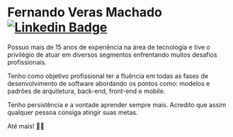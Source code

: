 # Fernando Veras Machado [![Linkedin Badge](https://img.shields.io/badge/-LinkedIn-blue?style=flat-square&logo=Linkedin&logoColor=white&link=https://www.linkedin.com/in/fernmac/)](https://www.linkedin.com/in/fernmac/)

Possuo mais de 15 anos de experiência na área de tecnologia e tive o privilégio de atuar em diversos segmentos enfrentando muitos desafios profissionais.

Tenho como objetivo profissional ter a fluência em todas as fases de desenvolvimento de software abordando os pontos como: modelos e padrões de arquitetura, back-end, front-end e mobile.

Tenho persistência e a vontade aprender sempre mais. Acredito que assim qualquer pessoa consiga atingir suas metas.

Até mais! 👋🏻
